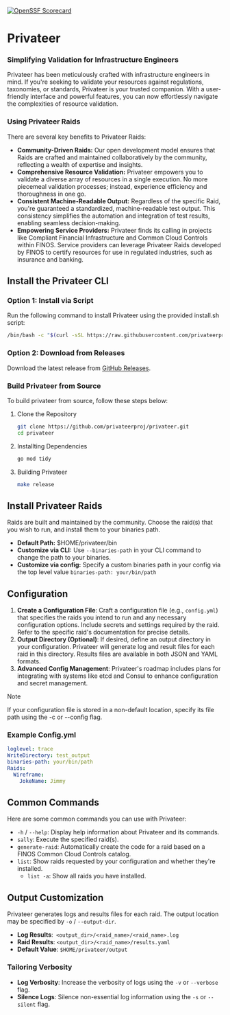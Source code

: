 [![OpenSSF Scorecard](https://api.securityscorecards.dev/projects/github.com/privateerproj/privateer/badge)](https://securityscorecards.dev/viewer/?uri=github.com/privateerproj/privateer)

# Privateer

### Simplifying Validation for Infrastructure Engineers

Privateer has been meticulously crafted with infrastructure engineers in mind. If you're seeking to validate your resources against regulations, taxonomies, or standards, Privateer is your trusted companion. With a user-friendly interface and powerful features, you can now effortlessly navigate the complexities of resource validation.

### Using Privateer Raids

There are several key benefits to Privateer Raids:

- **Community-Driven Raids:** Our open development model ensures that Raids are crafted and maintained collaboratively by the community, reflecting a wealth of expertise and insights.
- **Comprehensive Resource Validation:** Privateer empowers you to validate a diverse array of resources in a single execution. No more piecemeal validation processes; instead, experience efficiency and thoroughness in one go.
- **Consistent Machine-Readable Output:** Regardless of the specific Raid, you're guaranteed a standardized, machine-readable test output. This consistency simplifies the automation and integration of test results, enabling seamless decision-making.
- **Empowering Service Providers:** Privateer finds its calling in projects like Compliant Financial Infrastructure and Common Cloud Controls within FINOS. Service providers can leverage Privateer Raids developed by FINOS to certify resources for use in regulated industries, such as insurance and banking.

## Install the Privateer CLI

### Option 1: Install via Script

Run the following command to install Privateer using the provided install.sh script:

```sh
/bin/bash -c "$(curl -sSL https://raw.githubusercontent.com/privateerproj/privateer/03ced90caae9f3c9203eb7f82f2c46ccf2ff15fc/install.sh)"
```

### Option 2: Download from Releases

Download the latest release from [GitHub Releases](https://github.com/privateerproj/privateer/releases).

### Build Privateer from Source

To build privateer from source, follow these steps below: 

1. Clone the Repository

    ```sh
    git clone https://github.com/privateerproj/privateer.git
    cd privateer
    ```

2. Installting Dependencies

    ```sh
    go mod tidy
    ```

3. Building Privateer
    ```sh
    make release
    ```

## Install Privateer Raids

Raids are built and maintained by the community. Choose the raid(s) that you wish to run, and install them to your binaries path.

- **Default Path:** $HOME/privateer/bin
- **Customize via CLI:** Use `--binaries-path` in your CLI command to change the path to your binaries.
- **Customize via config:** Specify a custom binaries path in your config via the top level value `binaries-path: your/bin/path`

## Configuration

1. **Create a Configuration File**: Craft a configuration file (e.g., `config.yml`) that specifies the raids you intend to run and any necessary configuration options. Include secrets and settings required by the raid. Refer to the specific raid's documentation for precise details.
1. **Output Directory (Optional)**: If desired, define an output directory in your configuration. Privateer will generate log and result files for each raid in this directory. Results files are available in both JSON and YAML formats.
1. **Advanced Config Management**: Privateer's roadmap includes plans for integrating with systems like etcd and Consul to enhance configuration and secret management.

> [!NOTE] 
> If your configuration file is stored in a non-default location, specify its file path using the -c or --config flag.

### Example Config.yml

```yaml
loglevel: trace
WriteDirectory: test_output
binaries-path: your/bin/path
Raids:
  Wireframe:
    JokeName: Jimmy
```

## Common Commands

Here are some common commands you can use with Privateer:

- `-h` / `--help`: Display help information about Privateer and its commands.
- `sally`: Execute the specified raid(s).
- `generate-raid`: Automatically create the code for a raid based on a FINOS Common Cloud Controls catalog.
- `list`: Show raids requested by your configuration and whether they're installed.
  - `list -a`: Show all raids you have installed.

## Output Customization

Privateer generates logs and results files for each raid. The output location may be specified by `-o` / `--output-dir`.

- **Log Results**:` <output_dir>/<raid_name>/<raid_name>.log`
- **Raid Results**: `<output_dir>/<raid_name>/results.yaml`
- **Default Value**: `$HOME/privateer/output`

### Tailoring Verbosity

- **Log Verbosity**: Increase the verbosity of logs using the `-v` or `--verbose` flag.
- **Silence Logs**: Silence non-essential log information using the `-s` or `--silent` flag.
